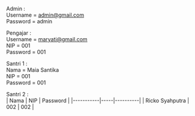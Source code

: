 Admin :  
Username  = admin@gmail.com  
Password  = admin  
  
Pengajar :  
Username  = maryati@gmail.com  
NIP        = 001  
Password  = 001  
  
Santri 1 :  
Nama     = Maia Santika  
NIP      = 001  
Password = 001  
  
Santri 2 :  
| Nama      | NIP | Password |
|-----------|-----|----------|
| Ricko Syahputra | 002 | 002 |
